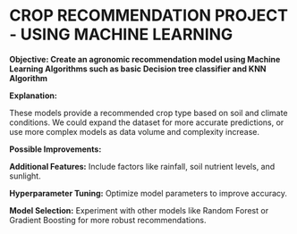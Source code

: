 # CROP RECOMMENDATION PROJECT - USING MACHINE LEARNING 

**Objective: Create an agronomic recommendation model using Machine Learning Algorithms such as basic Decision tree classifier and KNN Algorithm**

**Explanation:**

These models provide a recommended crop type based on soil and climate conditions. We could expand the dataset for more accurate predictions, or use more complex models as data volume and complexity increase.

**Possible Improvements:**

**Additional Features:** Include factors like rainfall, soil nutrient levels, and sunlight.

**Hyperparameter Tuning:** Optimize model parameters to improve accuracy.

**Model Selection:** Experiment with other models like Random Forest or Gradient Boosting for more robust recommendations.
